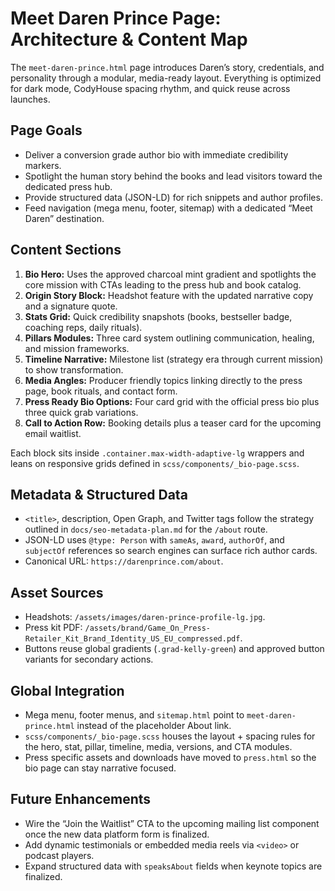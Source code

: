 # Meet Daren Prince Page: Architecture & Content Map

The `meet-daren-prince.html` page introduces Daren’s story, credentials, and personality through a modular, media-ready layout. Everything is optimized for dark mode, CodyHouse spacing rhythm, and quick reuse across launches.

## Page Goals

- Deliver a conversion grade author bio with immediate credibility markers.
- Spotlight the human story behind the books and lead visitors toward the dedicated press hub.
- Provide structured data (JSON-LD) for rich snippets and author profiles.
- Feed navigation (mega menu, footer, sitemap) with a dedicated “Meet Daren” destination.

## Content Sections

1. **Bio Hero:** Uses the approved charcoal mint gradient and spotlights the core mission with CTAs leading to the press hub and book catalog.
2. **Origin Story Block:** Headshot feature with the updated narrative copy and a signature quote.
3. **Stats Grid:** Quick credibility snapshots (books, bestseller badge, coaching reps, daily rituals).
4. **Pillars Modules:** Three card system outlining communication, healing, and mission frameworks.
5. **Timeline Narrative:** Milestone list (strategy era through current mission) to show transformation.
6. **Media Angles:** Producer friendly topics linking directly to the press page, book rituals, and contact form.
7. **Press Ready Bio Options:** Four card grid with the official press bio plus three quick grab variations.
8. **Call to Action Row:** Booking details plus a teaser card for the upcoming email waitlist.

Each block sits inside `.container.max-width-adaptive-lg` wrappers and leans on responsive grids defined in `scss/components/_bio-page.scss`.

## Metadata & Structured Data

- `<title>`, description, Open Graph, and Twitter tags follow the strategy outlined in `docs/seo-metadata-plan.md` for the `/about` route.
- JSON-LD uses `@type: Person` with `sameAs`, `award`, `authorOf`, and `subjectOf` references so search engines can surface rich author cards.
- Canonical URL: `https://darenprince.com/about`.

## Asset Sources

- Headshots: `/assets/images/daren-prince-profile-lg.jpg`.
- Press kit PDF: `/assets/brand/Game_On_Press-Retailer_Kit_Brand_Identity_US_EU_compressed.pdf`.
- Buttons reuse global gradients (`.grad-kelly-green`) and approved button variants for secondary actions.

## Global Integration

- Mega menu, footer menus, and `sitemap.html` point to `meet-daren-prince.html` instead of the placeholder About link.
- `scss/components/_bio-page.scss` houses the layout + spacing rules for the hero, stat, pillar, timeline, media, versions, and CTA modules.
- Press specific assets and downloads have moved to `press.html` so the bio page can stay narrative focused.

## Future Enhancements

- Wire the “Join the Waitlist” CTA to the upcoming mailing list component once the new data platform form is finalized.
- Add dynamic testimonials or embedded media reels via `<video>` or podcast players.
- Expand structured data with `speaksAbout` fields when keynote topics are finalized.

